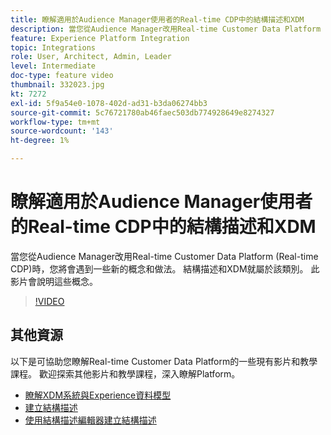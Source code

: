 ```yaml
---
title: 瞭解適用於Audience Manager使用者的Real-time CDP中的結構描述和XDM
description: 當您從Audience Manager改用Real-time Customer Data Platform (Real-time CDP)時，您將會遇到一些新的概念和做法。 結構描述和XDM就屬於該類別。 此影片會說明這些概念。
feature: Experience Platform Integration
topic: Integrations
role: User, Architect, Admin, Leader
level: Intermediate
doc-type: feature video
thumbnail: 332023.jpg
kt: 7272
exl-id: 5f9a54e0-1078-402d-ad31-b3da06274bb3
source-git-commit: 5c76721780ab46faec503db774928649e8274327
workflow-type: tm+mt
source-wordcount: '143'
ht-degree: 1%

---
```


# 瞭解適用於Audience Manager使用者的Real-time CDP中的結構描述和XDM

當您從Audience Manager改用Real-time Customer Data Platform (Real-time CDP)時，您將會遇到一些新的概念和做法。 結構描述和XDM就屬於該類別。 此影片會說明這些概念。

>[!VIDEO](https://video.tv.adobe.com/v/332023/?quality=12&learn=on)

## 其他資源

以下是可協助您瞭解Real-time Customer Data Platform的一些現有影片和教學課程。 歡迎探索其他影片和教學課程，深入瞭解Platform。

* [瞭解XDM系統與Experience資料模型](https://experienceleague.adobe.com/docs/platform-learn/tutorials/schemas/understanding-the-xdm-system-and-experience-data-model.html?lang=zh-Hant)
* [建立結構描述](https://experienceleague.adobe.com/docs/platform-learn/tutorials/schemas/create-your-first-schema-with-out-of-the-box-components.html?lang=zh-Hant)
* [使用結構描述編輯器建立結構描述](https://experienceleague.adobe.com/docs/experience-platform/xdm/tutorials/create-schema-ui.html?lang=zh-Hant#getting-started)
